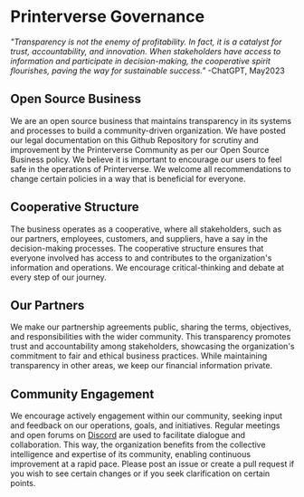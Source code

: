 # Printerverse Governance
*"Transparency is not the enemy of profitability. In fact, it is a catalyst for trust, accountability, and innovation. When stakeholders have access to information and participate in decision-making, the cooperative spirit flourishes, paving the way for sustainable success."* 
-ChatGPT, May2023

## Open Source Business
We are an open source business that maintains transparency in its systems and processes to build a community-driven organization. We have posted our legal documentation on this Github Repository for scrutiny and improvement by the Printerverse Community as per our Open Source Business policy. We believe it is important to encourage our users to feel safe in the operations of Printerverse. We welcome all recommendations to change certain policies in a way that is beneficial for everyone.

## Cooperative Structure 
The business operates as a cooperative, where all stakeholders, such as our partners, employees, customers, and suppliers, have a say in the decision-making processes. The cooperative structure ensures that everyone involved has access to and contributes to the organization's information and operations. We encourage critical-thinking and debate at every step of our journey. 

## Our Partners
We make our partnership agreements public, sharing the terms, objectives, and responsibilities with the wider community. This transparency promotes trust and accountability among stakeholders, showcasing the organization's commitment to fair and ethical business practices. While maintaining transparency in other areas, we keep our financial information private.

## Community Engagement
We encourage actively engagement within our community, seeking input and feedback on our operations, goals, and initiatives. 
Regular meetings and open forums on [Discord](https://discord.gg/SBBkKk2vqY) are used to facilitate dialogue and collaboration. 
This way, the organization benefits from the collective intelligence and expertise of its community, enabling continuous improvement at a rapid pace.
Please post an issue or create a pull request if you wish to see certain changes or if you seek clarification on certain points.
